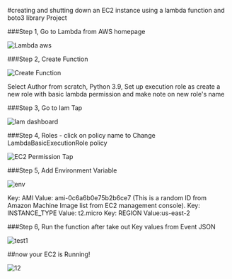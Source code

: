 #creating and shutting down an EC2 instance using a lambda function and boto3 library Project

###Step 1, Go to Lambda from AWS homepage

![Lambda aws](https://user-images.githubusercontent.com/82815882/168392413-e8c3d1e8-2902-4f32-b379-9b2dcb51fa54.png)

###Step 2, Create Function

![Create Function](https://user-images.githubusercontent.com/82815882/168392626-7786241b-163c-4d36-8210-85addec7a812.png)

Select Author from scratch, Python 3.9,
Set up execution role as create a new role with basic lambda permission and make note on new role's name

###Step 3, Go to Iam Tap

![Iam dashboard](https://user-images.githubusercontent.com/82815882/168392816-2becda5c-4f35-46ee-908b-c5e27c6fa142.png)

###Step 4, Roles - click on policy name to Change LambdaBasicExecutionRole policy 

![EC2 Permission Tap ](https://user-images.githubusercontent.com/82815882/168392835-e997df23-1c05-42d7-8d8a-12e867c935e3.png)


###Step 5, Add Environment Variable

![env](https://user-images.githubusercontent.com/82815882/168393073-31249aa3-1da1-478c-b4cc-032ec4c4ba61.png)

Key: AMI Value: ami-0c6a6b0e75b2b6ce7 (This is a random ID from Amazon Machine Image list from EC2 management console).
Key: INSTANCE_TYPE Value: t2.micro
Key: REGION Value:us-east-2


###Step 6, Run the function after take out Key values from Event JSON

![test1](https://user-images.githubusercontent.com/82815882/168393393-c09b7ca0-52b7-4f13-9a61-682ae610acc6.png)

##now your EC2 is Running!

![12](https://user-images.githubusercontent.com/82815882/168393472-51dfc9b6-4f51-4cfb-beda-f292e37333fc.png)


